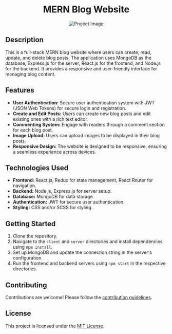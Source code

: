 <h1 align="center">MERN Blog Website</h1>

<p align="center">
  <img src="link_to_project_image.png" alt="Project Image">
</p>

<h2>Description</h2>

<p>
  This is a full-stack MERN blog website where users can create, read, update, and delete blog posts. The application uses MongoDB as the database, Express.js for the server, React.js for the frontend, and Node.js for the backend. It provides a responsive and user-friendly interface for managing blog content.
</p>

<h2>Features</h2>

<ul>
  <li><strong>User Authentication:</strong> Secure user authentication system with JWT (JSON Web Tokens) for secure login and registration.</li>
  <li><strong>Create and Edit Posts:</strong> Users can create new blog posts and edit existing ones with a rich text editor.</li>
  <li><strong>Commenting System:</strong> Engage with readers through a comment section for each blog post.</li>
  <li><strong>Image Upload:</strong> Users can upload images to be displayed in their blog posts.</li>
  <li><strong>Responsive Design:</strong> The website is designed to be responsive, ensuring a seamless experience across devices.</li>
</ul>

<h2>Technologies Used</h2>

<ul>
  <li><strong>Frontend:</strong> React.js, Redux for state management, React Router for navigation.</li>
  <li><strong>Backend:</strong> Node.js, Express.js for server setup.</li>
  <li><strong>Database:</strong> MongoDB for data storage.</li>
  <li><strong>Authentication:</strong> JWT for secure user authentication.</li>
  <li><strong>Styling:</strong> CSS and/or SCSS for styling.</li>
</ul>

<h2>Getting Started</h2>

<ol>
  <li>Clone the repository.</li>
  <li>Navigate to the <code>client</code> and <code>server</code> directories and install dependencies using <code>npm install</code>.</li>
  <li>Set up MongoDB and update the connection string in the server's configuration.</li>
  <li>Run the frontend and backend servers using <code>npm start</code> in the respective directories.</li>
</ol>

<h2>Contributing</h2>

<p>Contributions are welcome! Please follow the <a href="CONTRIBUTING.md">contribution guidelines</a>.</p>

<h2>License</h2>

<p>This project is licensed under the <a href="LICENSE">MIT License</a>.</p>


